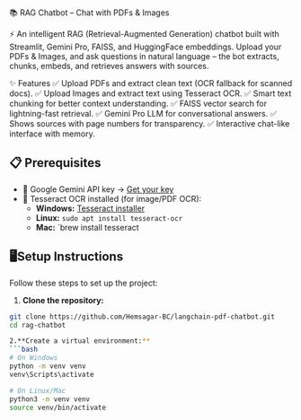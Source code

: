 📚 RAG Chatbot – Chat with PDFs & Images

⚡ An intelligent RAG (Retrieval-Augmented Generation) chatbot built with Streamlit, Gemini Pro, FAISS, and HuggingFace embeddings.
Upload your PDFs & Images, and ask questions in natural language – the bot extracts, chunks, embeds, and retrieves answers with sources.

✨ Features
✅ Upload PDFs and extract clean text (OCR fallback for scanned docs).
✅ Upload Images and extract text using Tesseract OCR.
✅ Smart text chunking for better context understanding.
✅ FAISS vector search for lightning-fast retrieval.
✅ Gemini Pro LLM for conversational answers.
✅ Shows sources with page numbers for transparency.
✅ Interactive chat-like interface with memory.

## 📋 Prerequisites

- 🔑 Google Gemini API key → [Get your key](https://developers.google.com/)
- 🧰 Tesseract OCR installed (for image/PDF OCR):
  - **Windows:** [Tesseract installer](https://github.com/UB-Mannheim/tesseract/wiki)
  - **Linux:** `sudo apt install tesseract-ocr`  
  - **Mac:** `brew install tesseract

## 🖥️Setup Instructions

Follow these steps to set up the project:

1. **Clone the repository:**
```bash
git clone https://github.com/Hemsagar-BC/langchain-pdf-chatbot.git
cd rag-chatbot

2.**Create a virtual environment:**
```bash
# On Windows
python -m venv venv
venv\Scripts\activate

# On Linux/Mac
python3 -m venv venv
source venv/bin/activate

